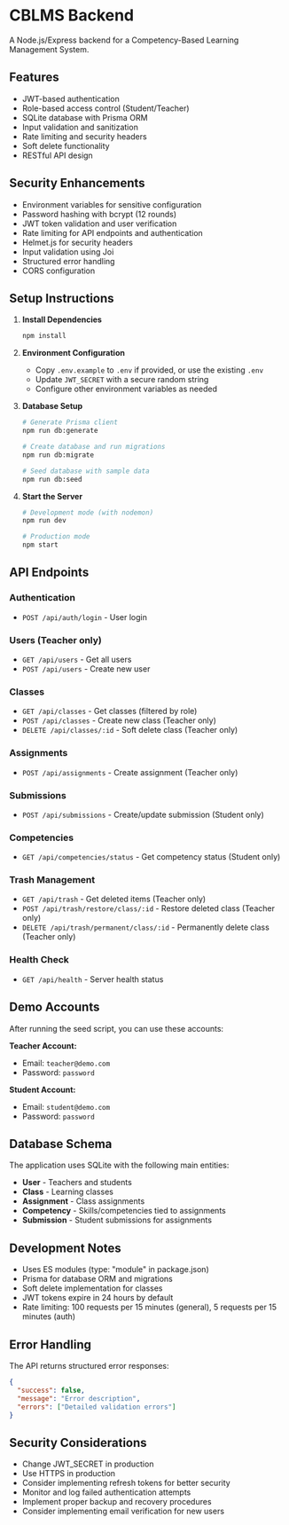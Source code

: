 # CBLMS Backend

A Node.js/Express backend for a Competency-Based Learning Management System.

## Features

- JWT-based authentication
- Role-based access control (Student/Teacher)
- SQLite database with Prisma ORM
- Input validation and sanitization
- Rate limiting and security headers
- Soft delete functionality
- RESTful API design

## Security Enhancements

- Environment variables for sensitive configuration
- Password hashing with bcrypt (12 rounds)
- JWT token validation and user verification
- Rate limiting for API endpoints and authentication
- Helmet.js for security headers
- Input validation using Joi
- Structured error handling
- CORS configuration

## Setup Instructions

1. **Install Dependencies**
   ```bash
   npm install
   ```

2. **Environment Configuration**
   - Copy `.env.example` to `.env` if provided, or use the existing `.env`
   - Update `JWT_SECRET` with a secure random string
   - Configure other environment variables as needed

3. **Database Setup**
   ```bash
   # Generate Prisma client
   npm run db:generate
   
   # Create database and run migrations
   npm run db:migrate
   
   # Seed database with sample data
   npm run db:seed
   ```

4. **Start the Server**
   ```bash
   # Development mode (with nodemon)
   npm run dev
   
   # Production mode
   npm start
   ```

## API Endpoints

### Authentication
- `POST /api/auth/login` - User login

### Users (Teacher only)
- `GET /api/users` - Get all users
- `POST /api/users` - Create new user

### Classes
- `GET /api/classes` - Get classes (filtered by role)
- `POST /api/classes` - Create new class (Teacher only)
- `DELETE /api/classes/:id` - Soft delete class (Teacher only)

### Assignments
- `POST /api/assignments` - Create assignment (Teacher only)

### Submissions
- `POST /api/submissions` - Create/update submission (Student only)

### Competencies
- `GET /api/competencies/status` - Get competency status (Student only)

### Trash Management
- `GET /api/trash` - Get deleted items (Teacher only)
- `POST /api/trash/restore/class/:id` - Restore deleted class (Teacher only)
- `DELETE /api/trash/permanent/class/:id` - Permanently delete class (Teacher only)

### Health Check
- `GET /api/health` - Server health status

## Demo Accounts

After running the seed script, you can use these accounts:

**Teacher Account:**
- Email: `teacher@demo.com`
- Password: `password`

**Student Account:**
- Email: `student@demo.com`
- Password: `password`

## Database Schema

The application uses SQLite with the following main entities:
- **User** - Teachers and students
- **Class** - Learning classes
- **Assignment** - Class assignments
- **Competency** - Skills/competencies tied to assignments
- **Submission** - Student submissions for assignments

## Development Notes

- Uses ES modules (type: "module" in package.json)
- Prisma for database ORM and migrations
- Soft delete implementation for classes
- JWT tokens expire in 24 hours by default
- Rate limiting: 100 requests per 15 minutes (general), 5 requests per 15 minutes (auth)

## Error Handling

The API returns structured error responses:
```json
{
  "success": false,
  "message": "Error description",
  "errors": ["Detailed validation errors"]
}
```

## Security Considerations

- Change JWT_SECRET in production
- Use HTTPS in production
- Consider implementing refresh tokens for better security
- Monitor and log failed authentication attempts
- Implement proper backup and recovery procedures
- Consider implementing email verification for new users

